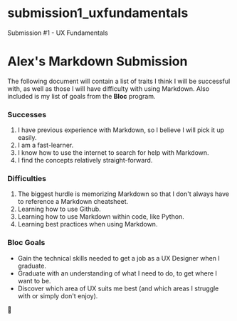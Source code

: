 # submission1_uxfundamentals
Submission #1 - UX Fundamentals
# Alex's Markdown Submission
The following document will contain a list of traits I think I will be successful with, as well as those I will have difficulty with using Markdown. Also included is my list of goals from the **Bloc** program.

### Successes
1. I have previous experience with Markdown, so I believe I will pick it up easily. 
2. I am a fast-learner. 
3. I know how to use the internet to search for help with Markdown. 
4. I find the concepts relatively straight-forward. 

### Difficulties
1. The biggest hurdle is memorizing Markdown so that I don't always have to reference a Markdown cheatsheet.
2. Learning how to use Github.
3. Learning how to use Markdown within code, like Python.
4. Learning best practices when using Markdown. 

### Bloc Goals
- Gain the technical skills needed to get a job as a UX Designer when I graduate.
- Graduate with an understanding of what I need to do, to get where I want to be.
- Discover which area of UX suits me best (and which areas I struggle with or simply don't enjoy). 

:dancer:
